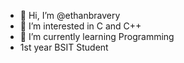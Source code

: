 - 👋 Hi, I’m @ethanbravery
- 👀 I’m interested in C and C++
- 🌱 I’m currently learning Programming
- 1st year BSIT Student
